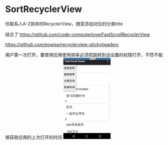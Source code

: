 # SortRecyclerView
仿联系人A-Z排序的RecyclerView，随意添加对应的分类title

结合了 
https://github.com/code-computerlove/FastScrollRecyclerView

https://github.com/eowise/recyclerview-stickyheaders

用户第一次打开，要使用应用使用频率必须把跳转到设设置的权限打开，不然不能够获取应用的上次打开的时间
<img src="xxx.gif" width="30%" />
